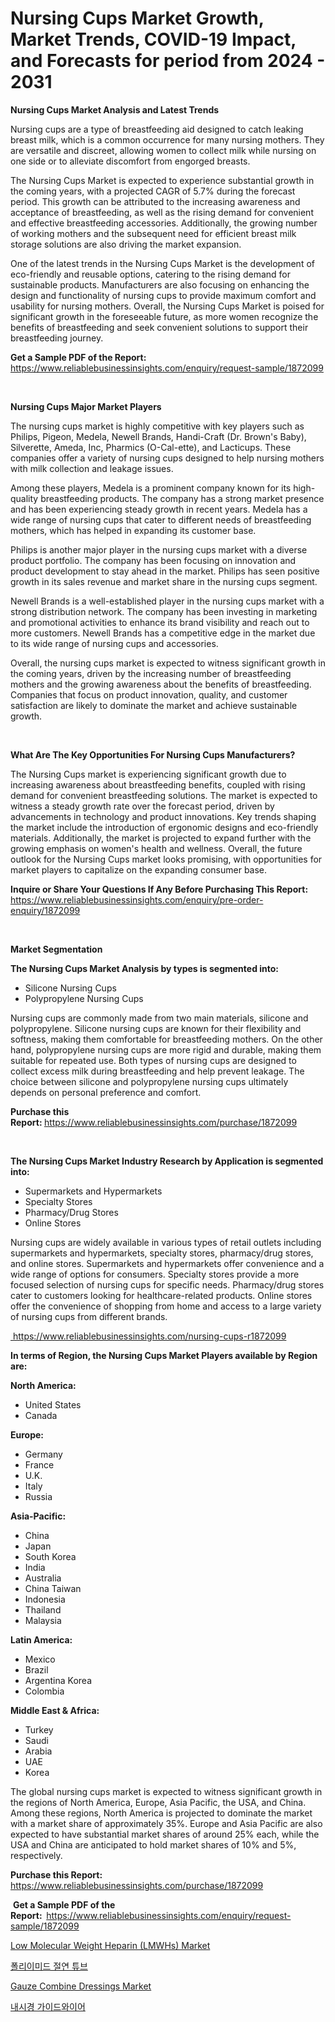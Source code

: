<p><h1>Nursing Cups Market Growth, Market Trends, COVID-19 Impact, and Forecasts for period from 2024 - 2031</h1></p><p><strong>Nursing Cups Market Analysis and Latest Trends</strong></p>
<p><p>Nursing cups are a type of breastfeeding aid designed to catch leaking breast milk, which is a common occurrence for many nursing mothers. They are versatile and discreet, allowing women to collect milk while nursing on one side or to alleviate discomfort from engorged breasts.</p><p>The Nursing Cups Market is expected to experience substantial growth in the coming years, with a projected CAGR of 5.7% during the forecast period. This growth can be attributed to the increasing awareness and acceptance of breastfeeding, as well as the rising demand for convenient and effective breastfeeding accessories. Additionally, the growing number of working mothers and the subsequent need for efficient breast milk storage solutions are also driving the market expansion.</p><p>One of the latest trends in the Nursing Cups Market is the development of eco-friendly and reusable options, catering to the rising demand for sustainable products. Manufacturers are also focusing on enhancing the design and functionality of nursing cups to provide maximum comfort and usability for nursing mothers. Overall, the Nursing Cups Market is poised for significant growth in the foreseeable future, as more women recognize the benefits of breastfeeding and seek convenient solutions to support their breastfeeding journey.</p></p>
<p><strong>Get a Sample PDF of the Report:&nbsp;</strong> <a href="https://www.reliablebusinessinsights.com/enquiry/request-sample/1872099">https://www.reliablebusinessinsights.com/enquiry/request-sample/1872099</a></p>
<p>&nbsp;</p>
<p><strong>Nursing Cups Major Market Players</strong></p>
<p><p>The nursing cups market is highly competitive with key players such as Philips, Pigeon, Medela, Newell Brands, Handi-Craft (Dr. Brown's Baby), Silverette, Ameda, Inc, Pharmics (O-Cal-ette), and Lacticups. These companies offer a variety of nursing cups designed to help nursing mothers with milk collection and leakage issues.</p><p>Among these players, Medela is a prominent company known for its high-quality breastfeeding products. The company has a strong market presence and has been experiencing steady growth in recent years. Medela has a wide range of nursing cups that cater to different needs of breastfeeding mothers, which has helped in expanding its customer base.</p><p>Philips is another major player in the nursing cups market with a diverse product portfolio. The company has been focusing on innovation and product development to stay ahead in the market. Philips has seen positive growth in its sales revenue and market share in the nursing cups segment.</p><p>Newell Brands is a well-established player in the nursing cups market with a strong distribution network. The company has been investing in marketing and promotional activities to enhance its brand visibility and reach out to more customers. Newell Brands has a competitive edge in the market due to its wide range of nursing cups and accessories.</p><p>Overall, the nursing cups market is expected to witness significant growth in the coming years, driven by the increasing number of breastfeeding mothers and the growing awareness about the benefits of breastfeeding. Companies that focus on product innovation, quality, and customer satisfaction are likely to dominate the market and achieve sustainable growth.</p></p>
<p>&nbsp;</p>
<p><strong>What Are The Key Opportunities For Nursing Cups Manufacturers?</strong></p>
<p><p>The Nursing Cups market is experiencing significant growth due to increasing awareness about breastfeeding benefits, coupled with rising demand for convenient breastfeeding solutions. The market is expected to witness a steady growth rate over the forecast period, driven by advancements in technology and product innovations. Key trends shaping the market include the introduction of ergonomic designs and eco-friendly materials. Additionally, the market is projected to expand further with the growing emphasis on women's health and wellness. Overall, the future outlook for the Nursing Cups market looks promising, with opportunities for market players to capitalize on the expanding consumer base.</p></p>
<p><strong>Inquire or Share Your Questions If Any Before Purchasing This Report:</strong> <a href="https://www.reliablebusinessinsights.com/enquiry/pre-order-enquiry/1872099">https://www.reliablebusinessinsights.com/enquiry/pre-order-enquiry/1872099</a></p>
<p>&nbsp;</p>
<p><strong>Market Segmentation</strong></p>
<p><strong>The Nursing Cups Market Analysis by types is segmented into:</strong></p>
<p><ul><li>Silicone Nursing Cups</li><li>Polypropylene Nursing Cups</li></ul></p>
<p><p>Nursing cups are commonly made from two main materials, silicone and polypropylene. Silicone nursing cups are known for their flexibility and softness, making them comfortable for breastfeeding mothers. On the other hand, polypropylene nursing cups are more rigid and durable, making them suitable for repeated use. Both types of nursing cups are designed to collect excess milk during breastfeeding and help prevent leakage. The choice between silicone and polypropylene nursing cups ultimately depends on personal preference and comfort.</p></p>
<p><strong>Purchase this Report:&nbsp;</strong><a href="https://www.reliablebusinessinsights.com/purchase/1872099">https://www.reliablebusinessinsights.com/purchase/1872099</a></p>
<p>&nbsp;</p>
<p><strong>The Nursing Cups Market Industry Research by Application is segmented into:</strong></p>
<p><ul><li>Supermarkets and Hypermarkets</li><li>Specialty Stores</li><li>Pharmacy/Drug Stores</li><li>Online Stores</li></ul></p>
<p><p>Nursing cups are widely available in various types of retail outlets including supermarkets and hypermarkets, specialty stores, pharmacy/drug stores, and online stores. Supermarkets and hypermarkets offer convenience and a wide range of options for consumers. Specialty stores provide a more focused selection of nursing cups for specific needs. Pharmacy/drug stores cater to customers looking for healthcare-related products. Online stores offer the convenience of shopping from home and access to a large variety of nursing cups from different brands.</p></p>
<p><a href="https://www.reliablebusinessinsights.com/nursing-cups-r1872099">&nbsp;https://www.reliablebusinessinsights.com/nursing-cups-r1872099</a></p>
<p><strong>In terms of Region, the Nursing Cups Market Players available by Region are:</strong></p>
<p>
    <p> <strong> North America: </strong>
        <ul>
            <li>United States</li>
            <li>Canada</li>
        </ul>
        </p> 
    <p> <strong> Europe: </strong>
        <ul>
            <li>Germany</li>
            <li>France</li>
            <li>U.K.</li>
            <li>Italy</li>
            <li>Russia</li>
        </ul>
        </p> 
    <p> <strong> Asia-Pacific: </strong>
        <ul>
            <li>China</li>
            <li>Japan</li>
            <li>South Korea</li>
            <li>India</li>
            <li>Australia</li>
            <li>China Taiwan</li>
            <li>Indonesia</li>
            <li>Thailand</li>
            <li>Malaysia</li>
        </ul>
        </p> 
    <p> <strong> Latin America: </strong>
        <ul>
            <li>Mexico</li>
            <li>Brazil</li>
            <li>Argentina Korea</li>
            <li>Colombia</li>
        </ul>
        </p> 
    <p> <strong> Middle East & Africa: </strong>
        <ul>
            <li>Turkey</li>
            <li>Saudi</li>
            <li>Arabia</li>
            <li>UAE</li>
            <li>Korea</li>
        </ul>
    </p>
    </p>
<p><p>The global nursing cups market is expected to witness significant growth in the regions of North America, Europe, Asia Pacific, the USA, and China. Among these regions, North America is projected to dominate the market with a market share of approximately 35%. Europe and Asia Pacific are also expected to have substantial market shares of around 25% each, while the USA and China are anticipated to hold market shares of 10% and 5%, respectively.</p></p>
<p><strong>Purchase this Report: </strong><a href="https://www.reliablebusinessinsights.com/purchase/1872099">https://www.reliablebusinessinsights.com/purchase/1872099</a></p>
<p>&nbsp;<strong>Get a Sample PDF of the Report:&nbsp;&nbsp;</strong><a href="https://www.reliablebusinessinsights.com/enquiry/request-sample/1872099">https://www.reliablebusinessinsights.com/enquiry/request-sample/1872099</a></p>
<p><strong></strong></p>
<p><p><a href="https://github.com/refatkhan11277/Market-Research-Report-List-1/blob/main/low-molecular-weight-heparin-lmwhs-market.md">Low Molecular Weight Heparin (LMWHs) Market</a></p><p><a href="https://github.com/xvz497517413/Market-Research-Report-List-2/blob/main/8816947146801.md">폴리이미드 절연 튜브</a></p><p><a href="https://github.com/ikahanika44/Market-Research-Report-List-1/blob/main/gauze-combine-dressings-market.md">Gauze Combine Dressings Market</a></p><p><a href="https://github.com/JosefaRice/Market-Research-Report-List-1/blob/main/4449915146800.md">내시경 가이드와이어</a></p></p>